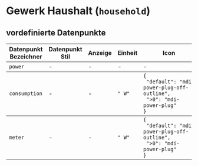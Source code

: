 
# Gewerk Haushalt (`household`)

## vordefinierte Datenpunkte

<table><thead><tr><th>Datenpunkt Bezeichner</th><th>Datenpunkt Stil</th><th>Anzeige</th><th>Einheit</th><th>Icon</th><th>Icon Stil</th></tr></thead>
<tbody><tr><td><code>power</code></td><td>-</td><td>-</td><td>-</td><td>-</td><td>-</td></tr></tbody>
<tbody><tr><td><code>consumption</code></td><td>-</td><td>-</td><td><code>"&nbsp;W"</code></td><td><code>{<br />&nbsp;"default":&nbsp;"mdi-power-plug-off-outline",<br />&nbsp;"&gt;0":&nbsp;"mdi-power-plug"<br />}</code></td><td>-</td></tr></tbody>
<tbody><tr><td><code>meter</code></td><td>-</td><td>-</td><td><code>"&nbsp;W"</code></td><td><code>{<br />&nbsp;"default":&nbsp;"mdi-power-plug-off-outline",<br />&nbsp;"&gt;0":&nbsp;"mdi-power-plug"<br />}</code></td><td>-</td></tr></tbody>
</table>